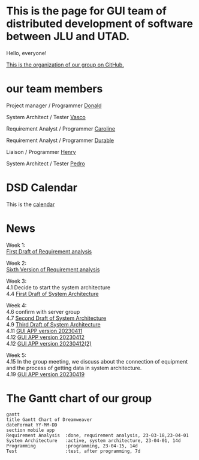 # This is the page for GUI team of distributed development of software between JLU and UTAD.
Hello, everyone!

[This is the organization of our group on GitHub.](https://github.com/DreamweaverDSD)


# our team members

Project manager / Programmer [Donald](https://github.com/Ishida-Mitsunari)

System Architect / Tester [Vasco](https://github.com/VascoRR001)

Requirement Analyst / Programmer [Caroline](https://github.com/Asherious0)

Requirement Analyst / Programmer [Durable](https://github.com/Durable01)

Liaison / Programmer [Henry](https://github.com/3074239390)

System Architect / Tester [Pedro](https://github.com/orgs/DreamweaverDSD/people/al70649)

# DSD Calendar
This is the [calendar](https://github.com/michro/DSD/blob/fbfffbce1ffe1a65abc483b6da931d37942e02de/Calendar2023.pdf)

# News
Week 1: \
[First Draft of Requirement analysis](https://github.com/DreamweaverDSD/DSD/tree/main/requirement_analyze)

Week 2: \
[Sixth Version of Requirement analysis](https://github.com/DreamweaverDSD/DSD/tree/main/requirement_analyze)

Week 3:\
4.1 Decide to start the system architecture\
4.4 [First Draft of System Architecture](https://github.com/DreamweaverDSD/DSD/blob/main/ClassDiagramExplained.md)

Week 4:\
4.6 confirm with server group\
4.7 [Second Draft of System Architecture](https://github.com/DreamweaverDSD/DSD/blob/main/ClassDiagramExplained.md)\
4.9 [Third Draft of System Architecture](https://github.com/DreamweaverDSD/DSD/blob/main/ClassDiagramExplained.md)\
4.11 [GUI APP version 20230411](https://github.com/DreamweaverDSD/DSD/blob/main/GUI_APP/Introduction%20of%20GUI%20apps%20of%20version%202023-04-11.md)\
4.12 [GUI APP version 20230412](https://github.com/DreamweaverDSD/DSD/blob/main/GUI_APP/Introduction%20of%20GUI%20apps%20of%20version%202023-04-12.md)\
4.12 [GUI APP version 20230412(2)](https://github.com/DreamweaverDSD/DSD/blob/main/GUI_APP/Introduction%20of%20GUI%20apps%20of%20version%202023-04-12(2).md)

Week 5:\
4.15 In the group meeting, we discuss about the connection of equipment and the process of getting data in system architecture.\
4.19 [GUI APP version 20230419](https://github.com/DreamweaverDSD/DSD/tree/main/GUI_APP/20230419)

# The Gantt chart of our group
```mermaid
gantt
title Gantt Chart of Dreamweaver
dateFormat YY-MM-DD
section mobile app
Requirement Analysis  :done, requirement analysis, 23-03-18,23-04-01
System Architecture   :active, system architecture, 23-04-01, 14d
Programming           :programming, 23-04-15, 14d
Test                  :test, after programming, 7d
```
